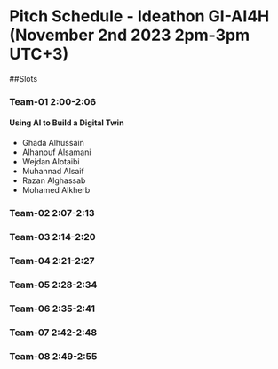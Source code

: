 # Pitch Schedule - Ideathon GI-AI4H (November 2nd 2023 2pm-3pm UTC+3)
##Slots
### Team-01 2:00-2:06
#### Using AI to Build a Digital Twin
- Ghada Alhussain
- Alhanouf Alsamani
- Wejdan Alotaibi
- Muhannad Alsaif
- Razan Alghassab
- Mohamed Alkherb
### Team-02 2:07-2:13
### Team-03 2:14-2:20
### Team-04 2:21-2:27
### Team-05 2:28-2:34
### Team-06 2:35-2:41
### Team-07 2:42-2:48
### Team-08 2:49-2:55
